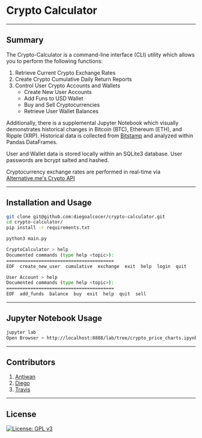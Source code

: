 # Crypto Calculator

---
## Summary

The Crypto-Calculator is a command-line interface (CLI) utility which allows you to perform the following functions:

1. Retrieve Current Crypto Exchange Rates
2. Create Crypto Cumulative Daily Return Reports 
3. Control User Crypto Accounts and Wallets
   - Create New User Accounts
   - Add Funs to USD Wallet
   - Buy and Sell Cryptocurrencies
   - Retrieve User Wallet Balances

Additionally, there is a supplemental Jupyter Notebook which visually demonstrates historical changes in Bitcoin (BTC), Ethereum (ETH), and Ripple (XRP).  Historical data is collected from [Bitstamp](https://www.bitstamp.net) and analyzed within Pandas DataFrames.

User and Wallet data is stored locally within an SQLite3 database.  User passwords are bcrypt salted and hashed.

Cryptocurrency exchange rates are performed in real-time via [Alternative.me's Crypto API](https://alternative.me/crypto/api/)

---
## Installation and Usage

```sh
git clone git@github.com:diegoalcocer/crypto-calculator.git
cd crypto-calculator/
pip install -r requirements.txt
```

```sh
python3 main.py

CryptoCalculator > help
Documented commands (type help <topic>):
========================================
EOF  create_new_user  cumulative  exchange  exit  help  login  quit

User Account > help
Documented commands (type help <topic>):
========================================
EOF  add_funds  balance  buy  exit  help  quit  sell
```

---
## Jupyter Notebook Usage

```sh
jupyter lab
Open Browser > http://localhost:8888/lab/tree/crypto_price_charts.ipynb
```

---
## Contributors

1. [Antiwan](https://github.com/admaxwell)
2. [Diego](https://github.com/diegoalcocer)
3. [Travis](https://github.com/travispeska)

---
## License

[![License: GPL v3](https://img.shields.io/badge/License-GPLv3-blue.svg)](https://www.gnu.org/licenses/gpl-3.0)
